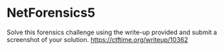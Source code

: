 # NetForensics5
Solve this forensics challenge using the write-up provided and submit a screenshot of your solution. <https://ctftime.org/writeup/10362> 